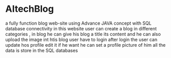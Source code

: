 # AItechBlog
a fully function blog web-site using Advance JAVA concept with SQL database connectivity 
in this website user can create a blog in different categories , in blog he can give his blog a title its content and he can also upload the image 
int htis blog user have to login after login the user can update hos profile edit it if he want he can set a profile picture of him 
all the data is store in the SQL databases
